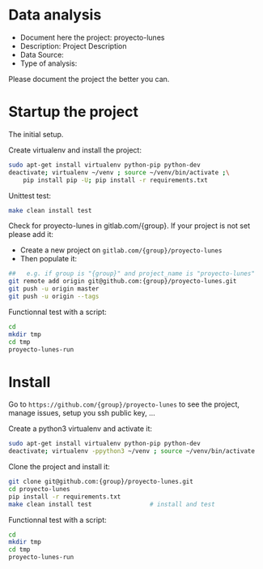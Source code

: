 # Data analysis
- Document here the project: proyecto-lunes
- Description: Project Description
- Data Source:
- Type of analysis:

Please document the project the better you can.

# Startup the project

The initial setup.

Create virtualenv and install the project:
```bash
sudo apt-get install virtualenv python-pip python-dev
deactivate; virtualenv ~/venv ; source ~/venv/bin/activate ;\
    pip install pip -U; pip install -r requirements.txt
```

Unittest test:
```bash
make clean install test
```

Check for proyecto-lunes in gitlab.com/{group}.
If your project is not set please add it:

- Create a new project on `gitlab.com/{group}/proyecto-lunes`
- Then populate it:

```bash
##   e.g. if group is "{group}" and project_name is "proyecto-lunes"
git remote add origin git@github.com:{group}/proyecto-lunes.git
git push -u origin master
git push -u origin --tags
```

Functionnal test with a script:

```bash
cd
mkdir tmp
cd tmp
proyecto-lunes-run
```

# Install

Go to `https://github.com/{group}/proyecto-lunes` to see the project, manage issues,
setup you ssh public key, ...

Create a python3 virtualenv and activate it:

```bash
sudo apt-get install virtualenv python-pip python-dev
deactivate; virtualenv -ppython3 ~/venv ; source ~/venv/bin/activate
```

Clone the project and install it:

```bash
git clone git@github.com:{group}/proyecto-lunes.git
cd proyecto-lunes
pip install -r requirements.txt
make clean install test                # install and test
```
Functionnal test with a script:

```bash
cd
mkdir tmp
cd tmp
proyecto-lunes-run
```

